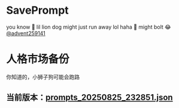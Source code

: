 # SavePrompt
you know 🫠 lil lion dog might just run away lol
haha 🐶 might bolt 😂 [@advent259141](https://github.com/advent259141)

# 人格市场备份
你知道的，小狮子狗可能会跑路

## 当前版本：[prompts_20250825_232851.json](https://github.com/Larch-C/SavePrompt/blob/main/prompts_20250825_232851.json)
